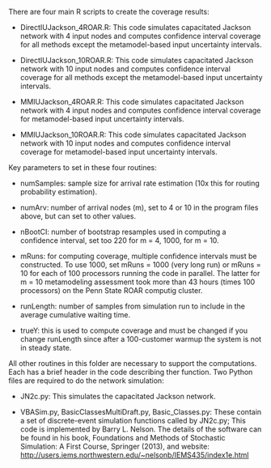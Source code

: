 There are four main R scripts to create the coverage results:

* DirectIUJackson_4ROAR.R:
  This code simulates capacitated Jackson network with 4 input nodes and computes confidence interval coverage for all methods except the metamodel-based input uncertainty intervals.

* DirectIUJackson_10ROAR.R:
  This code simulates capacitated Jackson network with 10 input nodes and computes confidence interval coverage for all methods except the metamodel-based input uncertainty intervals.

* MMIUJackson_4ROAR.R:
This code simulates capacitated Jackson network with 4 input nodes and computes confidence interval coverage for metamodel-based input uncertainty intervals.

* MMIUJackson_10ROAR.R: 
This code simulates capacitated Jackson network with 10 input nodes and computes confidence interval coverage for metamodel-based input uncertainty intervals.

Key parameters to set in these four routines:

* numSamples: sample size for arrival rate estimation (10x this for routing probability estimation).

* numArv: number of arrival nodes (m), set to 4 or 10 in the program files above, but can set to other values.

* nBootCI: number of bootstrap resamples used in computing a confidence interval, set too 220 for m = 4, 1000, for m = 10.

* mRuns: for computing coverage, multiple confidence intervals must be constructed. To use 1000, set mRuns = 1000 (very long run) or mRuns = 10 for each of 100 processors running the code in parallel. The latter for m = 10 metamodeling assessment took more than 43 hours (times 100 processors) on the Penn State ROAR computig cluster.

* runLength: number of samples from simulation run to include in the average cumulative waiting time.

* trueY: this is used to compute coverage and must be changed if you change runLength since after a 100-customer warmup the system is not in steady state.


All other routines in this folder are necessary to support the computations. Each has a brief header in the code describing ther function. Two Python files are required to do the network simulation:

* JN2c.py: This simulates the capacitated Jackson network.

* VBASim.py, BasicClassesMultiDraft.py, Basic_Classes.py: These contain a set of discrete-event simulation functions called by JN2c.py; This code is implemented by Barry L. Nelson. The details of the software can be found in his book, Foundations and Methods of Stochastic Simulation: A First Course, Springer (2013), and website: http://users.iems.northwestern.edu/~nelsonb/IEMS435/index1e.html
